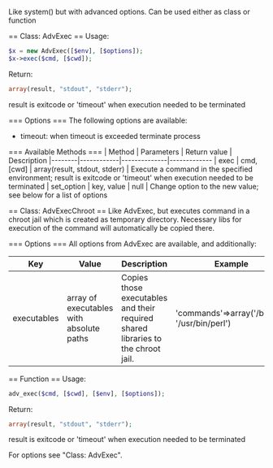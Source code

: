 Like system() but with advanced options. Can be used either as class or function

== Class: AdvExec ==
Usage:
```php
$x = new AdvExec([$env], [$options]);
$x->exec($cmd, [$cwd]);
```

Return:
```php
array(result, "stdout", "stderr");
```

result is exitcode or 'timeout' when execution needed to be terminated


=== Options ===
The following options are available:
* timeout: when timeout is exceeded terminate process

=== Available Methods ===
| Method | Parameters | Return value | Description
|--------|------------|--------------|-------------
| exec | cmd, [cwd] | array(result, stdout, stderr) | Execute a command in the specified environment; result is exitcode or 'timeout' when execution needed to be terminated
| set_option | key, value | null | Change option to the new value; see below for a list of options

== Class: AdvExecChroot ==
Like AdvExec, but executes command in a chroot jail which is created as temporary directory. Necessary libs for execution of the command will automatically be copied there.

=== Options ===
All options from AdvExec are available, and additionally:

| Key | Value | Description | Example
|-----|-------|-------------|---------
| executables | array of executables with absolute paths | Copies those executables and their required shared libraries to the chroot jail. | 'commands'=>array('/bin/sh', '/usr/bin/perl')

== Function ==
Usage:
```php
adv_exec($cmd, [$cwd], [$env], [$options]);
```

Return:
```php
array(result, "stdout", "stderr");
```
result is exitcode or 'timeout' when execution needed to be terminated

For options see "Class: AdvExec".
